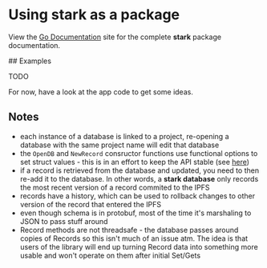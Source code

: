 # Using stark as a package

View the [Go Documentation](https://pkg.go.dev/github.com/will-rowe/stark) site for the complete **stark** package documentation.

## Examples

TODO

For now, have a look at the app code to get some ideas.

## Notes

- each instance of a database is linked to a project, re-opening a database with the same project name will edit that database
- the `OpenDB` and `NewRecord` consructor functions use functional options to set struct values - this is in an effort to keep the API stable (see [here](https://dave.cheney.net/2014/10/17/functional-options-for-friendly-apis))
- if a record is retrieved from the database and updated, you need to then re-add it to the database. In other words, a **stark database** only records the most recent version of a record commited to the IPFS
- records have a history, which can be used to rollback changes to other version of the record that entered the IPFS
- even though schema is in protobuf, most of the time it's marshaling to JSON to pass stuff around
- Record methods are not threadsafe - the database passes around copies of Records so this isn't much of an issue atm. The idea is that users of the library will end up turning Record data into something more usable and won't operate on them after initial Set/Gets